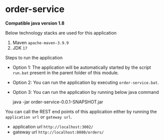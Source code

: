 # order-service

**Compatible java version 1.8**

Below technology stacks are used for this application

1. Maven `apache-maven-3.9.9`
2. JDK `17`

Steps to run the application

- Option 1: The application will be automatically started by the script `run.bat` present in the parent folder of this module.
- Option 2: You can run the application by executing `order-service.bat`.
- Option 3: You can run the application by running below java command

	java -jar order-service-0.0.1-SNAPSHOT.jar

You can call the REST end points of this application either by running the `application url` or `gateway url`.

- application url `http://localhost:3002/`
- gateway url `http://localhost:8080/orders/`